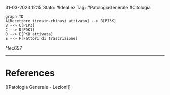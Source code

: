 31-03-2023 12:15
Stato: #IdeaLez
Tag: #PatologiaGenerale #Citologia 

```mermaid 
graph TD
A[Recettore tirosin-chinasi attivato] --> B[PI3K]
B --> C[PIP3]
C --> D[PDK1]
D --> E[PKB attivata]
E --> F[Fattori di trascrizione]
```

^fec657

---
# References 

[[Patologia Generale - Lezioni]]